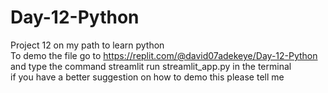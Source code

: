# Day-12-Python

Project 12 on my path to learn python   
To demo the file go to https://replit.com/@david07adekeye/Day-12-Python and type the command streamlit run streamlit_app.py in the terminal  
if you have a better suggestion on how to demo this please tell me

